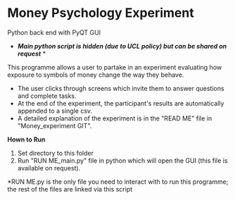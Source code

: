 # Money Psychology Experiment
Python back end with PyQT GUI

* ***Main python script is hidden (due to UCL policy) but can be shared on request*** *

This programme allows a user to partake in an experiment evaluating how exposure to symbols of money change the way they behave. 
* The user clicks through screens which invite them to answer questions and complete tasks. 
* At the end of the experiment, the participant's results are automatically appended to a single csv. 
* A detailed explanation of the experiment is in the "READ ME" file in "Money_experiment GIT".

**Hown to Run**
1. Set directory to this folder
2. Run "RUN ME_main.py" file in python which will open the GUI (this file is available on request).

*RUN ME.py is the only file you need to interact with to run this programme; the rest of the files are linked via this script
